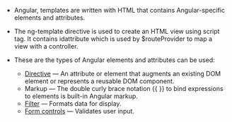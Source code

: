 * Angular, templates are written with HTML that contains Angular-specific elements and attributes. 


* The ng-template directive is used to create an HTML view using script tag. It contains idattribute which is used by $routeProvider to map a view with a controller. 
* These are the types of Angular elements and attributes can be used:
  * <a href="/slidedeck/#1. Overview/2 Core-Concepts/5. Directives" target="_blank">Directive</a> — An attribute or element that      augments an existing DOM element or represents a reusable DOM component.
  * Markup — The double curly brace notation {{ }} to bind expressions to elements is built-in Angular markup.
  * <a href="/slidedeck/#1. Overview/2 Core-Concepts/10. Filter" target="_blank">Filter</a> — Formats data for display.
  * <a href="/slidedeck/#4. Views/2. Template/6. Form-Controls/7. Custom Validation" target="_blank">Form controls</a> —            Validates user input.
